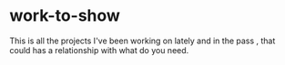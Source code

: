 # work-to-show
This is all the projects I've been working on lately and in the pass , that could has a relationship with what do you need.
